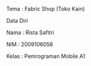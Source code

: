 Tema : Fabric Shop (Toko Kain)

Data Diri

 Nama   : Rista Safitri
 
 NIM    : 2009106058
 
 Kelas  : Pemrograman Mobile A1
